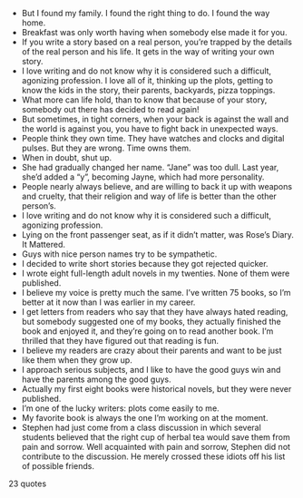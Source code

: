  - But I found my family. I found the right thing to do. I found the way home.
 - Breakfast was only worth having when somebody else made it for you.
 - If you write a story based on a real person, you’re trapped by the details of the real person and his life. It gets in the way of writing your own story.
 - I love writing and do not know why it is considered such a difficult, agonizing profession. I love all of it, thinking up the plots, getting to know the kids in the story, their parents, backyards, pizza toppings.
 - What more can life hold, than to know that because of your story, somebody out there has decided to read again!
 - But sometimes, in tight corners, when your back is against the wall and the world is against you, you have to fight back in unexpected ways.
 - People think they own time. They have watches and clocks and digital pulses. But they are wrong. Time owns them.
 - When in doubt, shut up.
 - She had gradually changed her name. “Jane” was too dull. Last year, she’d added a “y”, becoming Jayne, which had more personality.
 - People nearly always believe, and are willing to back it up with weapons and cruelty, that their religion and way of life is better than the other person’s.
 - I love writing and do not know why it is considered such a difficult, agonizing profession.
 - Lying on the front passenger seat, as if it didn’t matter, was Rose’s Diary. It Mattered.
 - Guys with nice person names try to be sympathetic.
 - I decided to write short stories because they got rejected quicker.
 - I wrote eight full-length adult novels in my twenties. None of them were published.
 - I believe my voice is pretty much the same. I’ve written 75 books, so I’m better at it now than I was earlier in my career.
 - I get letters from readers who say that they have always hated reading, but somebody suggested one of my books, they actually finished the book and enjoyed it, and they’re going on to read another book. I’m thrilled that they have figured out that reading is fun.
 - I believe my readers are crazy about their parents and want to be just like them when they grow up.
 - I approach serious subjects, and I like to have the good guys win and have the parents among the good guys.
 - Actually my first eight books were historical novels, but they were never published.
 - I’m one of the lucky writers: plots come easily to me.
 - My favorite book is always the one I’m working on at the moment.
 - Stephen had just come from a class discussion in which several students believed that the right cup of herbal tea would save them from pain and sorrow. Well acquainted with pain and sorrow, Stephen did not contribute to the discussion. He merely crossed these idiots off his list of possible friends.

23 quotes
